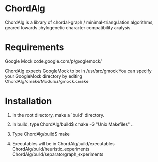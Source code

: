 ChordAlg
========
ChordAlg is a library of chordal-graph / minimal-triangulation algorithms,
geared towards phylogenetic character compatibility analysis.

Requirements
============
Google Mock
    code.google.com/p/googlemock/

ChordAlg expects GoogleMock to be in /usr/src/gmock
You can specify your GoogleMock directory by editing
    ChordAlg/cmake/Modules/gmock.cmake

Installation
============
1) In the root directory, make a `build' directory.

2) In build, type
    ChordAlg/build$ cmake -G "Unix Makefiles" ..

3) Type
    ChordAlg/build$ make

4) Executables will be in
    ChordAlg/build/executables
    ChordAlg/build/heuristic_experiments
    ChordAlg/build/separatorgraph_experiments
